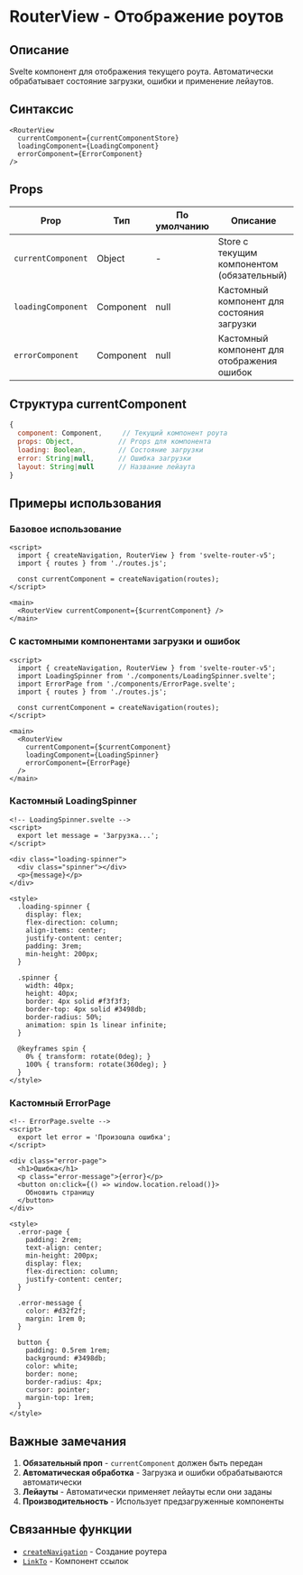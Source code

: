 # RouterView - Отображение роутов

## Описание

Svelte компонент для отображения текущего роута. Автоматически обрабатывает состояние загрузки, ошибки и применение лейаутов.

## Синтаксис

```svelte
<RouterView
  currentComponent={currentComponentStore}
  loadingComponent={LoadingComponent}
  errorComponent={ErrorComponent}
/>
```

## Props

| Prop | Тип | По умолчанию | Описание |
|------|-----|-------------|----------|
| `currentComponent` | Object | - | Store с текущим компонентом (обязательный) |
| `loadingComponent` | Component | null | Кастомный компонент для состояния загрузки |
| `errorComponent` | Component | null | Кастомный компонент для отображения ошибок |

## Структура currentComponent

```javascript
{
  component: Component,     // Текущий компонент роута
  props: Object,           // Props для компонента
  loading: Boolean,        // Состояние загрузки
  error: String|null,      // Ошибка загрузки
  layout: String|null      // Название лейаута
}
```

## Примеры использования

### Базовое использование

```svelte
<script>
  import { createNavigation, RouterView } from 'svelte-router-v5';
  import { routes } from './routes.js';

  const currentComponent = createNavigation(routes);
</script>

<main>
  <RouterView currentComponent={$currentComponent} />
</main>
```

### С кастомными компонентами загрузки и ошибок

```svelte
<script>
  import { createNavigation, RouterView } from 'svelte-router-v5';
  import LoadingSpinner from './components/LoadingSpinner.svelte';
  import ErrorPage from './components/ErrorPage.svelte';
  import { routes } from './routes.js';

  const currentComponent = createNavigation(routes);
</script>

<main>
  <RouterView
    currentComponent={$currentComponent}
    loadingComponent={LoadingSpinner}
    errorComponent={ErrorPage}
  />
</main>
```

### Кастомный LoadingSpinner

```svelte
<!-- LoadingSpinner.svelte -->
<script>
  export let message = 'Загрузка...';
</script>

<div class="loading-spinner">
  <div class="spinner"></div>
  <p>{message}</p>
</div>

<style>
  .loading-spinner {
    display: flex;
    flex-direction: column;
    align-items: center;
    justify-content: center;
    padding: 3rem;
    min-height: 200px;
  }

  .spinner {
    width: 40px;
    height: 40px;
    border: 4px solid #f3f3f3;
    border-top: 4px solid #3498db;
    border-radius: 50%;
    animation: spin 1s linear infinite;
  }

  @keyframes spin {
    0% { transform: rotate(0deg); }
    100% { transform: rotate(360deg); }
  }
</style>
```

### Кастомный ErrorPage

```svelte
<!-- ErrorPage.svelte -->
<script>
  export let error = 'Произошла ошибка';
</script>

<div class="error-page">
  <h1>Ошибка</h1>
  <p class="error-message">{error}</p>
  <button on:click={() => window.location.reload()}>
    Обновить страницу
  </button>
</div>

<style>
  .error-page {
    padding: 2rem;
    text-align: center;
    min-height: 200px;
    display: flex;
    flex-direction: column;
    justify-content: center;
  }

  .error-message {
    color: #d32f2f;
    margin: 1rem 0;
  }

  button {
    padding: 0.5rem 1rem;
    background: #3498db;
    color: white;
    border: none;
    border-radius: 4px;
    cursor: pointer;
    margin-top: 1rem;
  }
</style>
```

## Важные замечания

1. **Обязательный проп** - `currentComponent` должен быть передан
2. **Автоматическая обработка** - Загрузка и ошибки обрабатываются автоматически
3. **Лейауты** - Автоматически применяет лейауты если они заданы
4. **Производительность** - Использует предзагруженные компоненты

## Связанные функции

- [`createNavigation`](create-navigation.md) - Создание роутера
- [`LinkTo`](link-to.md) - Компонент ссылок

